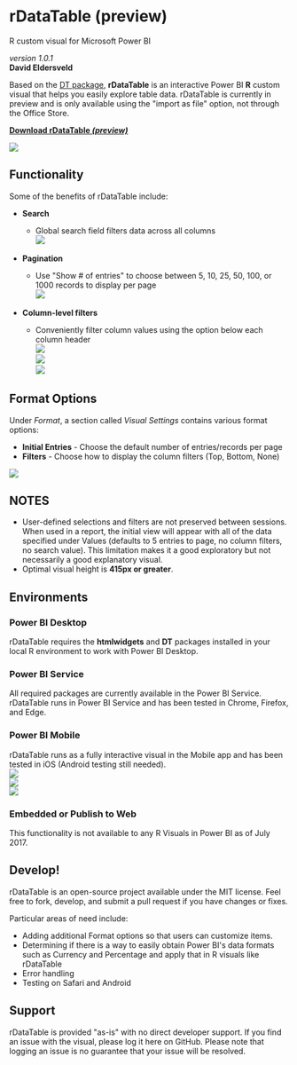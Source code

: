 # rDataTable (preview)  

R custom visual for Microsoft Power BI  

*version 1.0.1*  
**David Eldersveld**  

Based on the [DT package](https://rstudio.github.io/DT/), **rDataTable** is an interactive Power BI **R** custom visual that helps you easily explore table data. rDataTable is currently in preview and is only available using the "import as file" option, not through the Office Store.

[**Download rDataTable *(preview)***](https://github.com/deldersveld/rDataTable/raw/master/packaged-versions/rDataTable-1.0.1.pbiviz)
 

![](https://github.com/deldersveld/rDataTable/raw/master/images/rDataTable.PNG)

  
## Functionality  
Some of the benefits of rDataTable include:  

* **Search** 
  * Global search field filters data across all columns  
  ![](https://github.com/deldersveld/rDataTable/raw/master/images/GlobalSearch.PNG)  
  
* **Pagination**
  * Use "Show # of entries" to choose between 5, 10, 25, 50, 100, or 1000 records to display per page  
  ![](https://github.com/deldersveld/rDataTable/raw/master/images/ShowEntries.PNG)  
  
* **Column-level filters**
  * Conveniently filter column values using the option below each column header  
  ![](https://github.com/deldersveld/rDataTable/raw/master/images/ColumnFilters1.PNG)  
  ![](https://github.com/deldersveld/rDataTable/raw/master/images/ColumnFilters2.PNG)  
  ![](https://github.com/deldersveld/rDataTable/raw/master/images/ColumnFilters3.PNG)  
  
## Format Options
Under *Format*, a section called *Visual Settings* contains various format options:
* **Initial Entries** - Choose the default number of entries/records per page
* **Filters** - Choose how to display the column filters (Top, Bottom, None)

![](https://github.com/deldersveld/rDataTable/raw/master/images/FormatOptions.PNG)  


## NOTES
* User-defined selections and filters are not preserved between sessions. When used in a report, the initial view will appear with all of the data specified under Values (defaults to 5 entries to page, no column filters, no search value). This limitation makes it a good exploratory but not necessarily a good explanatory visual.
* Optimal visual height is **415px or greater**.

## Environments  

### Power BI Desktop
rDataTable requires the **htmlwidgets** and **DT** packages installed in your local R environment to work with Power BI Desktop.

### Power BI Service
All required packages are currently available in the Power BI Service. rDataTable runs in Power BI Service and has been tested in Chrome, Firefox, and Edge.

### Power BI Mobile
rDataTable runs as a fully interactive visual in the Mobile app and has been tested in iOS (Android testing still needed).  
![](https://github.com/deldersveld/rDataTable/raw/master/images/iOS0.jpg)   
![](https://github.com/deldersveld/rDataTable/raw/master/images/iOS1.jpg)   
![](https://github.com/deldersveld/rDataTable/raw/master/images/iOS2.jpg)

### Embedded or Publish to Web
This functionality is not available to any R Visuals in Power BI as of July 2017.
  
  
## Develop!		
rDataTable is an open-source project available under the MIT license. Feel free to fork, develop, and submit a pull request if you have changes or fixes.  		
		
Particular areas of need include:  		
* Adding additional Format options so that users can customize items.		
* Determining if there is a way to easily obtain Power BI's data formats such as Currency and Percentage and apply that in R visuals like rDataTable		
* Error handling		
* Testing on Safari and Android  
 
  
## Support
rDataTable is provided "as-is" with no direct developer support. If you find an issue with the visual, please log it here on GitHub. Please note that logging an issue is no guarantee that your issue will be resolved.
